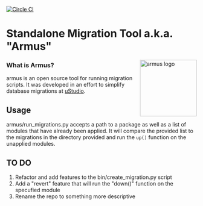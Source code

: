 
[![Circle CI](https://circleci.com/gh/ustudio/migration_tool.svg?style=svg&circle-token=9f77bab2ae75ccdbefe30a7b0551a8fc52e53cac)](https://circleci.com/gh/ustudio/migration_tool)

Standalone Migration Tool a.k.a. "Armus"
=================

<img src="http://vignette1.wikia.nocookie.net/memoryalpha/images/5/58/Armus.jpg/revision/latest?cb=20120728222622&path-prefix=en" width="150"
 alt="armus logo" title="armus" align="right" />

### What is Armus?

armus is an open source tool for running migration scripts.  It was developed in an effort to simplify database migrations at [uStudio](http://www.ustudio.com).




## Usage

armus/run_migrations.py accepts a path to a package as well as a list of modules that have already been applied.  It will compare the provided list to the migrations in the directory provided and run the ```up()``` function on the unapplied modules.

## TO DO

1. Refactor and add features to the bin/create_migration.py script
2. Add a "revert" feature that will run the "down()" function on the specufied module
3. Rename the repo to something more descriptive

